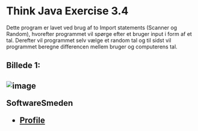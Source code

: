 # Think Java Exercise 3.4

<p>Dette program er lavet ved brug af to Import statements (Scanner og Random), hvorefter programmet vil spørge efter et bruger input i form af et tal. Derefter vil programmet selv vælge et random tal og til sidst vil programmet beregne differencen mellem bruger og computerens tal.

<h2/>Billede 1:<h2/>

![image](https://user-images.githubusercontent.com/89922905/132402298-60e93729-c6df-43d7-8dd4-2fc45e8ce579.png)

**SoftwareSmeden**

- [Profile](https://github.com/SoftwareSmeden "SoftwareSmeden")
